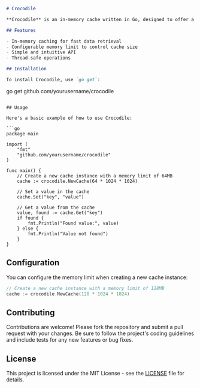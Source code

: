```markdown
# Crocodile

**Crocodile** is an in-memory cache written in Go, designed to offer a lightweight and efficient caching solution. Its key feature is the ability to set a memory consumption limit per instance, ensuring optimal resource usage and preventing overconsumption.

## Features

- In-memory caching for fast data retrieval
- Configurable memory limit to control cache size
- Simple and intuitive API
- Thread-safe operations

## Installation

To install Crocodile, use `go get`:

```
go get github.com/yourusername/crocodile
```

## Usage

Here's a basic example of how to use Crocodile:

```go
package main

import (
    "fmt"
    "github.com/yourusername/crocodile"
)

func main() {
    // Create a new cache instance with a memory limit of 64MB
    cache := crocodile.NewCache(64 * 1024 * 1024)

    // Set a value in the cache
    cache.Set("key", "value")

    // Get a value from the cache
    value, found := cache.Get("key")
    if found {
        fmt.Println("Found value:", value)
    } else {
        fmt.Println("Value not found")
    }
}
```

## Configuration

You can configure the memory limit when creating a new cache instance:

```go
// Create a new cache instance with a memory limit of 128MB
cache := crocodile.NewCache(128 * 1024 * 1024)
```

## Contributing

Contributions are welcome! Please fork the repository and submit a pull request with your changes. Be sure to follow the project's coding guidelines and include tests for any new features or bug fixes.

## License

This project is licensed under the MIT License - see the [LICENSE](LICENSE) file for details.
